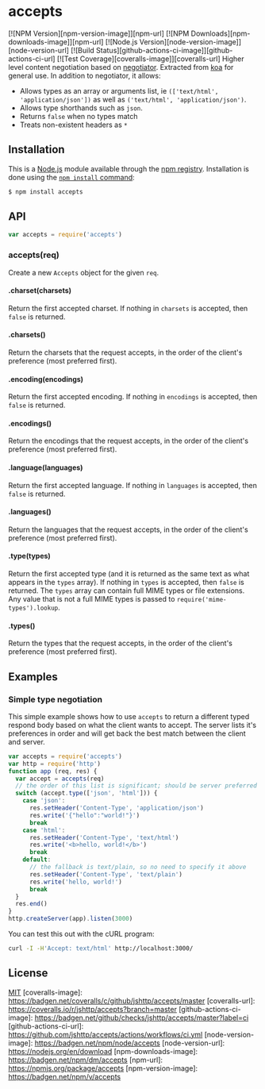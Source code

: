 # accepts
[![NPM Version][npm-version-image]][npm-url]
[![NPM Downloads][npm-downloads-image]][npm-url]
[![Node.js Version][node-version-image]][node-version-url]
[![Build Status][github-actions-ci-image]][github-actions-ci-url]
[![Test Coverage][coveralls-image]][coveralls-url]
Higher level content negotiation based on [negotiator](https://www.npmjs.com/package/negotiator).
Extracted from [koa](https://www.npmjs.com/package/koa) for general use.
In addition to negotiator, it allows:
- Allows types as an array or arguments list, ie `(['text/html', 'application/json'])`
  as well as `('text/html', 'application/json')`.
- Allows type shorthands such as `json`.
- Returns `false` when no types match
- Treats non-existent headers as `*`
## Installation
This is a [Node.js](https://nodejs.org/en/) module available through the
[npm registry](https://www.npmjs.com/). Installation is done using the
[`npm install` command](https://docs.npmjs.com/getting-started/installing-npm-packages-locally):
```sh
$ npm install accepts
```
## API
```js
var accepts = require('accepts')
```
### accepts(req)
Create a new `Accepts` object for the given `req`.
#### .charset(charsets)
Return the first accepted charset. If nothing in `charsets` is accepted,
then `false` is returned.
#### .charsets()
Return the charsets that the request accepts, in the order of the client's
preference (most preferred first).
#### .encoding(encodings)
Return the first accepted encoding. If nothing in `encodings` is accepted,
then `false` is returned.
#### .encodings()
Return the encodings that the request accepts, in the order of the client's
preference (most preferred first).
#### .language(languages)
Return the first accepted language. If nothing in `languages` is accepted,
then `false` is returned.
#### .languages()
Return the languages that the request accepts, in the order of the client's
preference (most preferred first).
#### .type(types)
Return the first accepted type (and it is returned as the same text as what
appears in the `types` array). If nothing in `types` is accepted, then `false`
is returned.
The `types` array can contain full MIME types or file extensions. Any value
that is not a full MIME types is passed to `require('mime-types').lookup`.
#### .types()
Return the types that the request accepts, in the order of the client's
preference (most preferred first).
## Examples
### Simple type negotiation
This simple example shows how to use `accepts` to return a different typed
respond body based on what the client wants to accept. The server lists it's
preferences in order and will get back the best match between the client and
server.
```js
var accepts = require('accepts')
var http = require('http')
function app (req, res) {
  var accept = accepts(req)
  // the order of this list is significant; should be server preferred order
  switch (accept.type(['json', 'html'])) {
    case 'json':
      res.setHeader('Content-Type', 'application/json')
      res.write('{"hello":"world!"}')
      break
    case 'html':
      res.setHeader('Content-Type', 'text/html')
      res.write('<b>hello, world!</b>')
      break
    default:
      // the fallback is text/plain, so no need to specify it above
      res.setHeader('Content-Type', 'text/plain')
      res.write('hello, world!')
      break
  }
  res.end()
}
http.createServer(app).listen(3000)
```
You can test this out with the cURL program:
```sh
curl -I -H'Accept: text/html' http://localhost:3000/
```
## License
[MIT](LICENSE)
[coveralls-image]: https://badgen.net/coveralls/c/github/jshttp/accepts/master
[coveralls-url]: https://coveralls.io/r/jshttp/accepts?branch=master
[github-actions-ci-image]: https://badgen.net/github/checks/jshttp/accepts/master?label=ci
[github-actions-ci-url]: https://github.com/jshttp/accepts/actions/workflows/ci.yml
[node-version-image]: https://badgen.net/npm/node/accepts
[node-version-url]: https://nodejs.org/en/download
[npm-downloads-image]: https://badgen.net/npm/dm/accepts
[npm-url]: https://npmjs.org/package/accepts
[npm-version-image]: https://badgen.net/npm/v/accepts
